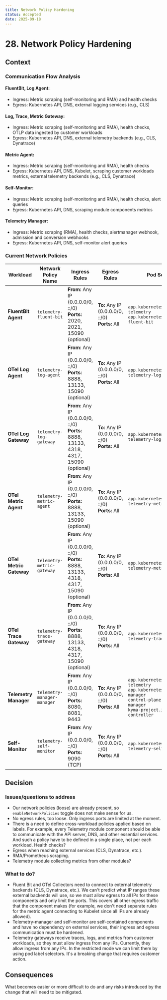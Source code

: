 ```yaml
---
title: Network Policy Hardening
status: Accepted
date: 2025-09-18
---
```


# 28. Network Policy Hardening

## Context

### Communication Flow Analysis

#### FluentBit, Log Agent:
* Ingress: Metric scraping (self-monitoring and RMA) and health checks
* Egress: Kubernetes API, DNS, external logging services (e.g., CLS)

#### Log, Trace, Metric Gateway:
* Ingress: Metric scraping (self-monitoring and RMA), health checks, OTLP data ingested by customer workloads
* Egress: Kubernetes API, DNS, external telemetry backends (e.g., CLS, Dynatrace)

#### Metric Agent:
* Ingress: Metric scraping (self-monitoring and RMA), health checks
* Egress: Kubernetes API, DNS, Kubelet, scraping customer workloads metrics, external telemetry backends (e.g., CLS, Dynatrace)

#### Self-Monitor:
* Ingress: Metric scraping (self-monitoring and RMA), health checks, alert queries
* Egress: Kubernetes API, DNS, scraping module components metrics

#### Telemetry Manager:
* Ingress: Metric scraping (RMA), health checks, alertmanager webhook, admission and conversion webhooks
* Egress: Kubernetes API, DNS, self-monitor alert queries

### Current Network Policies

| **Workload** | **Network Policy Name** | **Ingress Rules** | **Egress Rules** | **Pod Selector** |
|--------------|------------------------|-------------------|------------------|------------------|
| **FluentBit Agent** | `telemetry-fluent-bit` | **From:** Any IP (0.0.0.0/0, ::/0)<br>**Ports:** 2020, 2021, 15090 (optional) | **To:** Any IP (0.0.0.0/0, ::/0)<br>**Ports:** All | `app.kubernetes.io/instance: telemetry`<br>`app.kubernetes.io/name: fluent-bit` |
| **OTel Log Agent** | `telemetry-log-agent` | **From:** Any IP (0.0.0.0/0, ::/0)<br>**Ports:** 8888, 13133, 15090 (optional) | **To:** Any IP (0.0.0.0/0, ::/0)<br>**Ports:** All | `app.kubernetes.io/name: telemetry-log-agent` |
| **OTel Log Gateway** | `telemetry-log-gateway` | **From:** Any IP (0.0.0.0/0, ::/0)<br>**Ports:** 8888, 13133, 4318, 4317, 15090 (optional) | **To:** Any IP (0.0.0.0/0, ::/0)<br>**Ports:** All | `app.kubernetes.io/name: telemetry-log-gateway` |
| **OTel Metric Agent** | `telemetry-metric-agent` | **From:** Any IP (0.0.0.0/0, ::/0)<br>**Ports:** 8888, 13133, 15090 (optional) | **To:** Any IP (0.0.0.0/0, ::/0)<br>**Ports:** All | `app.kubernetes.io/name: telemetry-metric-agent` |
| **OTel Metric Gateway** | `telemetry-metric-gateway` | **From:** Any IP (0.0.0.0/0, ::/0)<br>**Ports:** 8888, 13133, 4318, 4317, 15090 (optional) | **To:** Any IP (0.0.0.0/0, ::/0)<br>**Ports:** All | `app.kubernetes.io/name: telemetry-metric-gateway` |
| **OTel Trace Gateway** | `telemetry-trace-gateway` | **From:** Any IP (0.0.0.0/0, ::/0)<br>**Ports:** 8888, 13133, 4318, 4317, 15090 (optional) | **To:** Any IP (0.0.0.0/0, ::/0)<br>**Ports:** All | `app.kubernetes.io/name: telemetry-trace-gateway` |
| **Telemetry Manager** | `telemetry-manager-manager` | **From:** Any IP (0.0.0.0/0, ::/0)<br>**Ports:** 8080, 8081, 9443 | **To:** Any IP (0.0.0.0/0, ::/0)<br>**Ports:** All | `app.kubernetes.io/instance: telemetry`<br>`app.kubernetes.io/name: manager`<br>`control-plane: telemetry-manager`<br>`kyma-project.io/component: controller` |
| **Self-Monitor** | `telemetry-self-monitor` | **From:** Any IP (0.0.0.0/0, ::/0)<br>**Ports:** 9090 (TCP) | **To:** Any IP (0.0.0.0/0, ::/0)<br>**Ports:** All | `app.kubernetes.io/name: telemetry-self-monitor` |

## Decision

### Issues/questions to address

- Our network policies (loose) are already present, so `enableNetworkPolicies` toggle does not make sense for us.
- No egress rules, too loose. Only ingress ports are limited at the moment.
- There is a need to define cross-workload policies applied based on labels. For example, every Telemetry module component should be able to communicate with the API server, DNS, and other essential services. And such a policy have to be defined in a single place, not per each workload. Health checks?
- Egress when reaching external services (CLS, Dynatrace, etc.).
- RMA/Prometheus scraping.
- Telemetry module collecting metrics from other modules?

### What to do?

- Fluent Bit and OTel Collectors need to connect to external telemetry backends (CLS, Dynatrace, etc.). We can't predict what IP ranges these external backends will use, so we must allow egress to all IPs for these components and only limit the ports. This covers all other egress traffic that the component makes (for example, we don't need separate rules for the metric agent connecting to Kubelet since all IPs are already allowed).
- Telemetry-manager and self-monitor are self-contained components and have no dependency on external services, their ingress and egress communication must be hardened.
- Telemetry gateways receive traces, logs, and metrics from customer workloads, so they must allow ingress from any IPs. Currently, they allow ingress from any IPs. In the restricted mode we can limit them by using pod label selectors. It's a breaking change that requires customer action.

## Consequences

What becomes easier or more difficult to do and any risks introduced by the change that will need to be mitigated.
